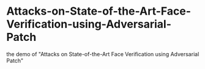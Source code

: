# Attacks-on-State-of-the-Art-Face-Verification-using-Adversarial-Patch
the demo of "Attacks on State-of-the-Art Face Verification using Adversarial Patch"
